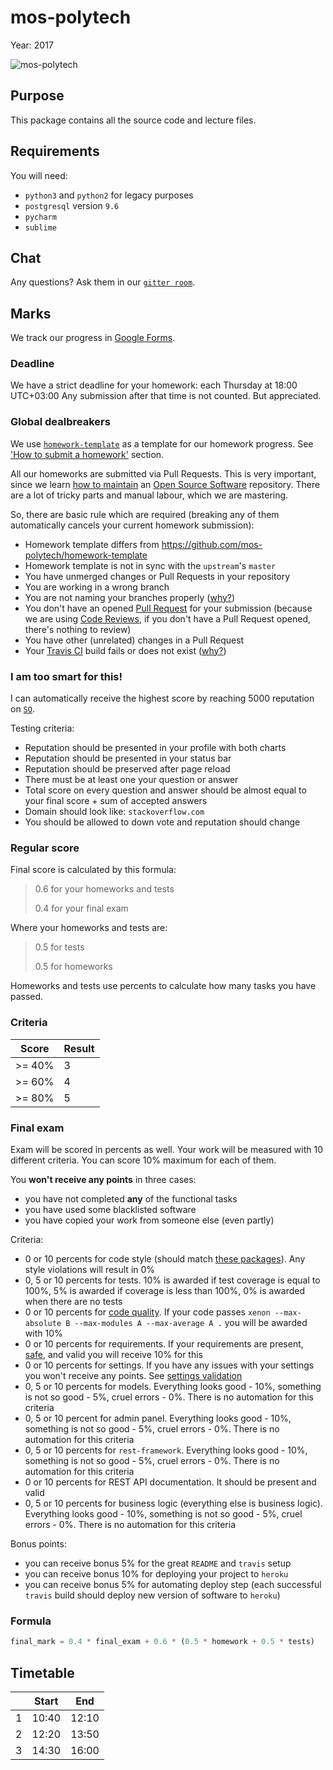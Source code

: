 # mos-polytech

Year: 2017

![mos-polytech](https://raw.githubusercontent.com/mos-polytech/2017/master/media/logo.jpg)


## Purpose

This package contains all the source code and lecture files.


## Requirements

You will need:

- `python3` and `python2` for legacy purposes
- `postgresql` version `9.6`
- `pycharm`
- `sublime`


## Chat

Any questions? Ask them in our [`gitter room`](https://gitter.im/sobolevn/mos-polytech).


## Marks

We track our progress in [Google Forms](https://docs.google.com/spreadsheets/d/1Q5MXKvTVWPuJ9ulgnDX4LcAejXU34vp8auTyxmLKM-A/edit?usp=sharing).

### Deadline

We have a strict deadline for your homework: each Thursday at 18:00 UTC+03:00
Any submission after that time is not counted. But appreciated.

### Global dealbreakers

We use [`homework-template`](https://github.com/mos-polytech/homework-template) as a template for our homework progress.
See ['How to submit a homework'](https://github.com/mos-polytech/homework-template#how-to-submit-a-homework) section.

All our homeworks are submitted via Pull Requests.
This is very important, since we learn [how to maintain](https://opensource.guide/how-to-contribute/) an [Open Source Software](https://en.wikipedia.org/wiki/Open-source_software) repository.
There are a lot of tricky parts and manual labour, which we are mastering.

So, there are basic rule which are required (breaking any of them automatically cancels your current homework submission):

- Homework template differs from https://github.com/mos-polytech/homework-template
- Homework template is not in sync with the `upstream`'s `master`
- You have unmerged changes or Pull Requests in your repository
- You are working in a wrong branch
- You are not naming your branches properly ([why?](http://nvie.com/posts/a-successful-git-branching-model/))
- You don't have an opened [Pull Request](https://gist.github.com/MarcDiethelm/7303312#how-to-make-a-clean-pull-request) for your submission (because we are using [Code Reviews](https://github.com/features/code-review/), if you don't have a Pull Request opened, there's nothing to review)
- You have other (unrelated) changes in a Pull Request
- Your [Travis CI](https://docs.travis-ci.com/user/for-beginners) build fails or does not exist ([why?](https://blog.codeship.com/continuous-integration-important/))

### I am too smart for this!

I can automatically receive the highest score
by reaching 5000 reputation on [`SO`](https://stackoverflow.com/).

Testing criteria:

- Reputation should be presented in your profile with both charts
- Reputation should be presented in your status bar
- Reputation should be preserved after page reload
- There must be at least one your question or answer
- Total score on every question and answer should be almost equal to your final score + sum of accepted answers
- Domain should look like: `stackoverflow.com`
- You should be allowed to down vote and reputation should change

### Regular score

Final score is calculated by this formula:

> 0.6 for your homeworks and tests
>
> 0.4 for your final exam
>

Where your homeworks and tests are:

> 0.5 for tests
>
> 0.5 for homeworks
>

Homeworks and tests use percents to calculate how many tasks you have passed.

### Criteria

| Score  | Result |
|--------|--------|
| >= 40% |    3   |
| >= 60% |    4   |
| >= 80% |    5   |

### Final exam

Exam will be scored in percents as well.
Your work will be measured with 10 different criteria.
You can score 10% maximum for each of them.

You **won't receive any points** in three cases:

- you have not completed **any** of the functional tasks
- you have used some blacklisted software
- you have copied your work from someone else (even partly)

Criteria:

- 0 or 10 percents for code style (should match [these packages](https://github.com/wemake-services/wemake-django-template/blob/29ad5ec5482622def67d23c4d114f7af41430f3d/%7B%7Bcookiecutter.project_name%7D%7D/Pipfile)). Any style violations will result in 0%
- 0, 5 or 10 percents for tests. 10% is awarded if test coverage is equal to 100%, 5% is awarded if coverage is less than 100%, 0% is awarded when there are no tests
- 0 or 10 percents for [code quality](http://wemake-django-template.readthedocs.io/en/latest/_pages/template/qa.html). If your code passes `xenon --max-absolute B --max-modules A --max-average A .` you will be awarded with 10%
- 0 or 10 percents for requirements. If your requirements are present, [safe](https://docs.pipenv.org/advanced.html#detection-of-security-vulnerabilities), and valid you will receive 10% for this
- 0 or 10 percents for settings. If you have any issues with your settings you won't receive any points. See [settings validation](https://github.com/wemake-services/wemake-django-template/blob/master/%7B%7Bcookiecutter.project_name%7D%7D/docker/django/gunicorn.sh#L11)
- 0, 5 or 10 percents for models. Everything looks good - 10%, something is not so good - 5%, cruel errors - 0%. There is no automation for this criteria
- 0, 5 or 10 percent for admin panel. Everything looks good - 10%, something is not so good - 5%, cruel errors - 0%. There is no automation for this criteria
- 0, 5 or 10 percents for `rest-framework`. Everything looks good - 10%, something is not so good - 5%, cruel errors - 0%. There is no automation for this criteria
- 0 or 10 percents for REST API documentation. It should be present and valid
- 0, 5 or 10 percents for business logic (everything else is business logic). Everything looks good - 10%, something is not so good - 5%, cruel errors - 0%. There is no automation for this criteria

Bonus points:

- you can receive bonus 5% for the great `README` and `travis` setup
- you can receive bonus 10% for deploying your project to `heroku`
- you can receive bonus 5% for automating deploy step (each successful `travis` build should deploy new version of software to `heroku`)

### Formula

```python
final_mark = 0.4 * final_exam + 0.6 * (0.5 * homework + 0.5 * tests)
```


## Timetable

|   | Start |  End  |
|---|:-----:|:-----:|
| 1 | 10:40 | 12:10 |
| 2 | 12:20 | 13:50 |
| 3 | 14:30 | 16:00 |
